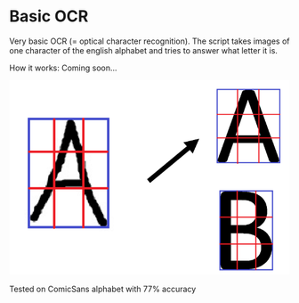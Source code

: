 # Basic OCR
Very basic OCR (= optical character recognition). The script takes images of one character of the english alphabet and tries to answer what letter it is.

How it works:
Coming soon...

![How it works](how_it_works.png)

Tested on ComicSans alphabet with 77% accuracy
